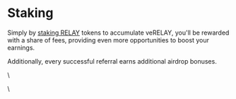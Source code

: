 # Staking

Simply by [staking RELAY](../how-to-use-relaychain/stake-relay.md) tokens to accumulate veRELAY, you'll be rewarded with a share of fees, providing even more opportunities to boost your earnings.

Additionally, every successful referral earns additional airdrop bonuses.&#x20;

\


\
